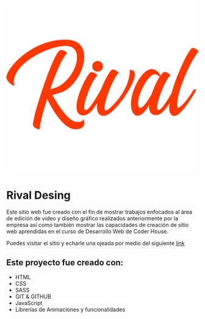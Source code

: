 <img src="images/Logo Rival Desing1.png">

# Rival Desing

Este sitio web fue creado con el fin de mostrar trabajos enfocados al área de edición de video y diseño gráfico realizados anteriormente por la empresa así como también mostrar las capacidades de creación de sitio web aprendidas en el curso de Desarrollo Web de Coder House.

Puedes visitar el sitio y echarle una ojeada por medio del siguiente [link](https://rivasjcp.github.io/rivaldesing/index.html)

## Este proyecto fue creado con:

* HTML
* CSS
* SASS
* GIT & GITHUB
* JavaScript
* Librerías de Animaciones y funcionalidades

